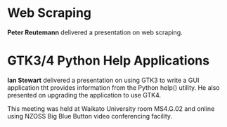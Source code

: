 # Web Scraping

**Peter Reutemann** delivered a presentation on web scraping.


# GTK3/4 Python Help Applications

**Ian Stewart** delivered a presentation on using GTK3 to write a GUI application tht provides information from the Python help() utility. 
He also presented on upgrading the application to use GTK4.

This meeting was held at Waikato University room MS4.G.02 and online using NZOSS Big Blue Button video conferencing facility.
